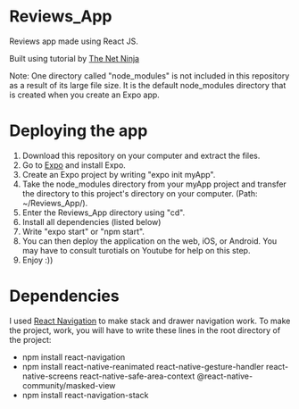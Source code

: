 # Reviews_App

Reviews app made using React JS.

Built using tutorial by [The Net Ninja](https://www.youtube.com/watch?v=cFVHTazhb7I&list=PL4cUxeGkcC9ixPU-QkScoRBVxtPPzVjrQ&index=16)

Note: One directory called "node_modules" is not included in this repository as a result of its large file size. It is the default node_modules directory that is created when you create an Expo app.

# Deploying the app

1. Download this repository on your computer and extract the files.
2. Go to [Expo](https://expo.io/learn) and install Expo.
3. Create an Expo project by writing "expo init myApp".
4. Take the node_modules directory from your myApp project and transfer the directory to this project's directory on your computer. (Path: ~/Reviews_App/).
5. Enter the Reviews_App directory using "cd".
6. Install all dependencies (listed below)
7. Write "expo start" or "npm start".
8. You can then deploy the application on the web, iOS, or Android. You may have to consult turotials on Youtube for help on this step.
9. Enjoy :))

# Dependencies 

I used [React Navigation](https://reactnavigation.org/docs/getting-started) to make stack and drawer navigation work. To make the project, work, you will have to write these lines in the root directory of the project:

- npm install react-navigation
- npm install react-native-reanimated react-native-gesture-handler react-native-screens react-native-safe-area-context @react-native-community/masked-view
- npm install react-navigation-stack
